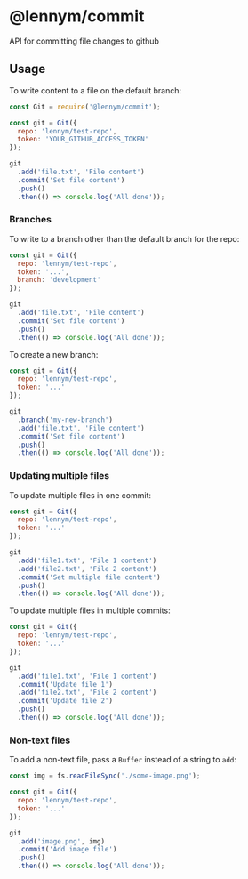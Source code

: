# @lennym/commit

API for committing file changes to github

## Usage

To write content to a file on the default branch:

```js
const Git = require('@lennym/commit');

const git = Git({
  repo: 'lennym/test-repo',
  token: 'YOUR_GITHUB_ACCESS_TOKEN'
});

git
  .add('file.txt', 'File content')
  .commit('Set file content')
  .push()
  .then(() => console.log('All done'));
```

### Branches

To write to a branch other than the default branch for the repo:

```js
const git = Git({
  repo: 'lennym/test-repo',
  token: '...',
  branch: 'development'
});

git
  .add('file.txt', 'File content')
  .commit('Set file content')
  .push()
  .then(() => console.log('All done'));
```

To create a new branch:

```js
const git = Git({
  repo: 'lennym/test-repo',
  token: '...'
});

git
  .branch('my-new-branch')
  .add('file.txt', 'File content')
  .commit('Set file content')
  .push()
  .then(() => console.log('All done'));
```

### Updating multiple files

To update multiple files in one commit:

```js
const git = Git({
  repo: 'lennym/test-repo',
  token: '...'
});

git
  .add('file1.txt', 'File 1 content')
  .add('file2.txt', 'File 2 content')
  .commit('Set multiple file content')
  .push()
  .then(() => console.log('All done'));
```

To update multiple files in multiple commits:

```js
const git = Git({
  repo: 'lennym/test-repo',
  token: '...'
});

git
  .add('file1.txt', 'File 1 content')
  .commit('Update file 1')
  .add('file2.txt', 'File 2 content')
  .commit('Update file 2')
  .push()
  .then(() => console.log('All done'));
```

### Non-text files

To add a non-text file, pass a `Buffer` instead of a string to `add`:

```js
const img = fs.readFileSync('./some-image.png');

const git = Git({
  repo: 'lennym/test-repo',
  token: '...'
});

git
  .add('image.png', img)
  .commit('Add image file')
  .push()
  .then(() => console.log('All done'));
```
